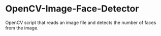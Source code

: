 # OpenCV-Image-Face-Detector
OpenCV script that reads an image file and detects the number of faces from the image.
